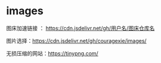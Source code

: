 # images

图床加速链接 ： https://cdn.jsdelivr.net/gh/用户名/图床仓库名

图片选择：https://cdn.jsdelivr.net/gh/couragexie/images/

无损压缩的网站：https://tinypng.com/

